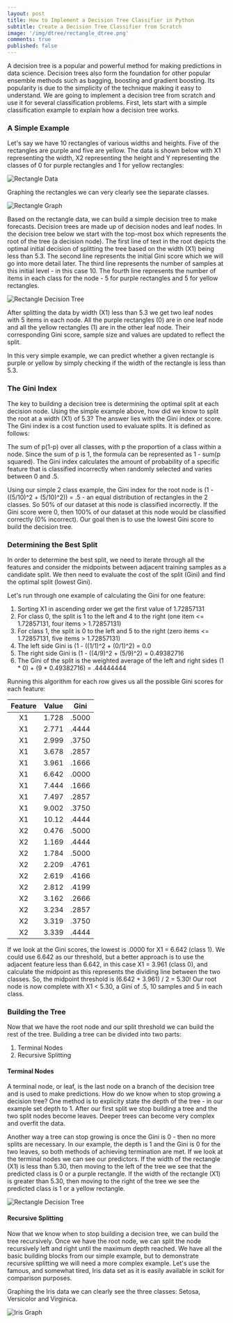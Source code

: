 ```yaml
---
layout: post
title: How to Implement a Decision Tree Classifier in Python
subtitle: Create a Decision Tree Classifier from Scratch
image: '/img/dtree/rectangle_dtree.png'
comments: true
published: false
---
```


A decision tree is a popular and powerful method for making predictions in data science.  Decision trees also form the foundation for other popular ensemble methods such as bagging, boosting and gradient boosting.  Its popularity is due to the simplicity of the technique making it easy to understand.  We are going to implement a decision tree from scratch and use it for several classification problems.  First, lets start with a simple classification example to explain how a decision tree works.

### A Simple Example

Let's say we have 10 rectangles of various widths and heights.  Five of the rectangles are purple and five are yellow.  The data is shown below with X1 representing the width, X2 representing the height and Y representing the classes of 0 for purple rectangles and 1 for yellow rectangles:

![Rectangle Data](/img/dtree/rectangle_data.png)

Graphing the rectangles we can very clearly see the separate classes.

![Rectangle Graph](/img/dtree/rectangle_graph.png)

Based on the rectangle data, we can build a simple decision tree to make forecasts.  Decision trees are made up of decision nodes and leaf nodes.  In the decision tree below we start with the top-most box which represents the root of the tree (a decision node).  The first line of text in the root depicts the optimal initial decision of splitting the tree based on the width (X1) being less than 5.3.  The second line represents the initial Gini score which we will go into more detail later.  The third line represents the number of samples at this initial level - in this case 10.  The fourth line represents the number of items in each class for the node  - 5 for purple rectangles and 5 for yellow rectangles.

![Rectangle Decision Tree](/img/dtree/rectangle_dtree.png)

After splitting the data by width (X1) less than 5.3 we get two leaf nodes with 5 items in each node.  All the purple rectangles (0) are in one leaf node and all the yellow rectangles (1) are in the other leaf node.  Their corresponding Gini score, sample size and values are updated to reflect the split.

In this very simple example, we can predict whether a given rectangle is purple or yellow by simply checking if the width of the rectangle is less than 5.3.

### The Gini Index

The key to building a decision tree is determining the optimal split at each decision node.  Using the simple example above, how did we know to split the root at a width (X1) of 5.3?  The answer lies with the Gini index or score.  The Gini index is a cost function used to evaluate splits.  It is defined as follows:

The sum of p(1-p) over all classes, with p the proportion of a class within a node.  Since the sum of p is 1, the formula can be represented as 1 - sum(p squared).  The Gini index calculates the amount of probability of a specific feature that is classified incorrectly when randomly selected and varies between 0 and .5.

Using our simple 2 class example, the Gini index for the root node is (1 - ((5/10)^2 + (5/10)^2)) = .5 - an equal distribution of rectangles in the 2 classes.  So 50% of our dataset at this node is classified incorrectly.  If the Gini score were 0, then 100% of our dataset at this node would be classified correctly (0% incorrect).  Our goal then is to use the lowest Gini score to build the decision tree.

### Determining the Best Split

In order to determine the best split, we need to iterate through all the features and consider the midpoints between adjacent training samples as a candidate split.  We then need to evaluate the cost of the split (Gini) and find the optimal split (lowest Gini).

Let's run through one example of calculating the Gini for one feature:

1) Sorting X1 in ascending order we get the first value of 1.72857131
2) For class 0, the split is 1 to the left and 4 to the right (one item <= 1.72857131, four items > 1.72857131)
3) For class 1, the split is 0 to the left and 5 to the right (zero items <= 1.72857131, five items > 1.72857131)
4) The left side Gini is (1 - ((1/1)^2 + (0/1)^2) = 0.0
5) The right side Gini is (1 - ((4/9)^2 + (5/9)^2) = 0.49382716
6) The Gini of the split is the weighted average of the left and right sides (1 * 0) + (9 * 0.49382716) = .44444444

Running this algorithm for each row gives us all the possible Gini scores for each feature:

| Feature | Value |  Gini | 
|:-------:|-------|:-----:|
|    X1   | 1.728 | .5000 |
|    X1   | 2.771 | .4444 |
|    X1   | 2.999 | .3750 |
|    X1   | 3.678 | .2857 |
|    X1   | 3.961 | .1666 |
|    X1   | 6.642 | .0000 |
|    X1   | 7.444 | .1666 |
|    X1   | 7.497 | .2857 |
|    X1   | 9.002 | .3750 |
|    X1   | 10.12 | .4444 |
|    X2   | 0.476 | .5000 |
|    X2   | 1.169 | .4444 |
|    X2   | 1.784 | .5000 |
|    X2   | 2.209 | .4761 |
|    X2   | 2.619 | .4166 |
|    X2   | 2.812 | .4199 |
|    X2   | 3.162 | .2666 |
|    X2   | 3.234 | .2857 |
|    X2   | 3.319 | .3750 |
|    X2   | 3.339 | .4444 |

If we look at the Gini scores, the lowest is .0000 for X1 = 6.642 (class 1).  We could use 6.642 as our threshold, but a better approach is to use the adjacent feature less than 6.642, in this case X1 = 3.961 (class 0), and calculate the midpoint as this represents the dividing line between the two classes.  So, the midpoint threshold is (6.642 + 3.961) / 2 = 5.30!  Our root node is now complete with X1 < 5.30, a Gini of .5, 10 samples and 5 in each class.

### Building the Tree

Now that we have the root node and our split threshold we can build the rest of the tree.  Building a tree can be divided into two parts:

1) Terminal Nodes
2) Recursive Splitting

#### Terminal Nodes

A terminal node, or leaf, is the last node on a branch of the decision tree and is used to make predictions.  How do we know when to stop growing a decision tree?  One method is to explicity state the depth of the tree - in our example set depth to 1.  After our first split we stop building a tree and the two split nodes become leaves.  Deeper trees can become very complex and overfit the data.

Another way a tree can stop growing is once the Gini is 0 - then no more splits are necessary.  In our example, the depth is 1 and the Gini is 0 for the two leaves, so both methods of achieving termination are met.  If we look at the terminal nodes we can see our predictors.  If the width of the rectangle (X1) is less than 5.30, then moving to the left of the tree we see that the predicted class is 0 or a purple rectangle.  If the width of the rectangle (X1) is greater than 5.30, then moving to the right of the tree we see the predicted class is 1 or a yellow rectangle.

![Rectangle Decision Tree](/img/dtree/rectangle_dtree.png)

#### Recursive Splitting

Now that we know when to stop building a decision tree, we can build the tree recursively.  Once we have the root node, we can split the node recursively left and right until the maximum depth reached.  We have all the basic building blocks from our simple example, but to demonstrate recursive splitting we will need a more complex example.  Let's use the famous, and somewhat tired, Iris data set as it is easily available in scikit for comparison purposes.

Graphing the Iris data we can clearly see the three classes:  Setosa, Versicolor and Virginica.

![Iris Graph](/img/dtree/iris_graph.png)


